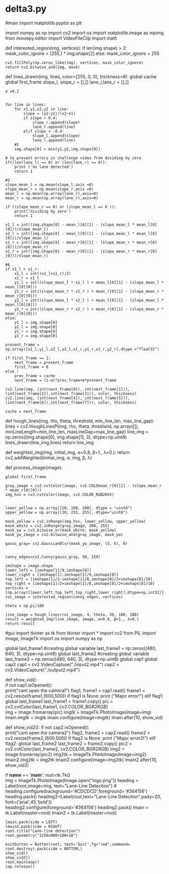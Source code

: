 # delta3.py

#main
import matplotlib.pyplot as plt

import numpy as np
import cv2
import os
import matplotlib.image as mpimg
from moviepy.editor import VideoFileClip
import math

def interested_region(img, vertices):
    if len(img.shape) > 2: 
        mask_color_ignore = (255,) * img.shape[2]
    else:
        mask_color_ignore = 255
        
    cv2.fillPoly(np.zeros_like(img), vertices, mask_color_ignore)
    return cv2.bitwise_and(img, mask)

def lines_drawn(img, lines, color=[255, 0, 0], thickness=6):
    global cache
    global first_frame
    slope_l, slope_r = [],[]
    lane_l,lane_r = [],[]

    α =0.2 
    
    
    for line in lines:
        for x1,y1,x2,y2 in line:
            slope = (y2-y1)/(x2-x1)
            if slope > 0.4:
                slope_r.append(slope)
                lane_r.append(line)
            elif slope < -0.4:
                slope_l.append(slope)
                lane_l.append(line)
        #2
        img.shape[0] = min(y1,y2,img.shape[0])
    
    # to prevent errors in challenge video from dividing by zero
    if((len(lane_l) == 0) or (len(lane_r) == 0)):
        print ('no lane detected')
        return 1
        
    #3
    slope_mean_l = np.mean(slope_l,axis =0)
    slope_mean_r = np.mean(slope_r,axis =0)
    mean_l = np.mean(np.array(lane_l),axis=0)
    mean_r = np.mean(np.array(lane_r),axis=0)
    
    if ((slope_mean_r == 0) or (slope_mean_l == 0 )):
        print('dividing by zero')
        return 1
    
    x1_l = int((img.shape[0] - mean_l[0][1] - (slope_mean_l * mean_l[0][0]))/slope_mean_l) 
    x2_l = int((img.shape[0] - mean_l[0][1] - (slope_mean_l * mean_l[0][0]))/slope_mean_l)   
    x1_r = int((img.shape[0] - mean_r[0][1] - (slope_mean_r * mean_r[0][0]))/slope_mean_r)
    x2_r = int((img.shape[0] - mean_r[0][1] - (slope_mean_r * mean_r[0][0]))/slope_mean_r)
    
    #6
    if x1_l > x1_r:
        x1_l = int((x1_l+x1_r)/2)
        x1_r = x1_l
        y1_l = int((slope_mean_l * x1_l ) + mean_l[0][1] - (slope_mean_l * mean_l[0][0]))
        y1_r = int((slope_mean_r * x1_r ) + mean_r[0][1] - (slope_mean_r * mean_r[0][0]))
        y2_l = int((slope_mean_l * x2_l ) + mean_l[0][1] - (slope_mean_l * mean_l[0][0]))
        y2_r = int((slope_mean_r * x2_r ) + mean_r[0][1] - (slope_mean_r * mean_r[0][0]))
    else:
        y1_l = img.shape[0]
        y2_l = img.shape[0]
        y1_r = img.shape[0]
        y2_r = img.shape[0]
      
    present_frame = np.array([x1_l,y1_l,x2_l,y2_l,x1_r,y1_r,x2_r,y2_r],dtype ="float32")
    
    if first_frame == 1:
        next_frame = present_frame        
        first_frame = 0        
    else :
        prev_frame = cache
        next_frame = (1-α)*prev_frame+α*present_frame
             
    cv2.line(img, (int(next_frame[0]), int(next_frame[1])), (int(next_frame[2]),int(next_frame[3])), color, thickness)
    cv2.line(img, (int(next_frame[4]), int(next_frame[5])), (int(next_frame[6]),int(next_frame[7])), color, thickness)
    
    cache = next_frame
    

def hough_lines(img, rho, theta, threshold, min_line_len, max_line_gap):
    lines = cv2.HoughLinesP(img, rho, theta, threshold, np.array([]), minLineLength=min_line_len, maxLineGap=max_line_gap)
    line_img = np.zeros((img.shape[0], img.shape[1], 3), dtype=np.uint8)
    lines_drawn(line_img,lines)
    return line_img

def weighted_img(img, initial_img, α=0.8, β=1., λ=0.):
    return cv2.addWeighted(initial_img, α, img, β, λ)


def process_image(image):

	global first_frame

	gray_image = cv2.cvtColor(image, cv2.COLOmean_r[0][1] - (slope_mean_r * mean_r[0][0]))
	img_hsv = cv2.cvtColor(image, cv2.COLOR_RGB2HSV)


	lower_yellow = np.array([20, 100, 100], dtype = "uint8")
	upper_yellow = np.array([30, 255, 255], dtype="uint8")

	mask_yellow = cv2.inRange(img_hsv, lower_yellow, upper_yellow)
	mask_white = cv2.inRange(gray_image, 200, 255)
	mask_yw = cv2.bitwise_or(mask_white, mask_yellow)
	mask_yw_image = cv2.bitwise_and(gray_image, mask_yw)

	gauss_gray= cv2.GaussianBlur(mask_yw_image, (5, 5), 0)


	canny_edges=cv2.Canny(gauss_gray, 50, 150)

	imshape = image.shape
	lower_left = [imshape[1]/9,imshape[0]]
	lower_right = [imshape[1]-imshape[1]/9,imshape[0]]
	top_left = [imshape[1]/2-imshape[1]/8,imshape[0]/2+imshape[0]/10]
	top_right = [imshape[1]/2+imshape[1]/8,imshape[0]/2+imshape[0]/10]
	vertices = [np.array([lower_left,top_left,top_right,lower_right],dtype=np.int32)]
	roi_image = interested_region(canny_edges, vertices)

	theta = np.pi/180

	line_image = hough_lines(roi_image, 4, theta, 30, 100, 180)
	result = weighted_img(line_image, image, α=0.8, β=1., λ=0.)
	return result

#gui
import tkinter as tk
from tkinter import *
import cv2
from PIL import Image, ImageTk
import os
import numpy as np


global last_frame1                                    #creating global              variable
last_frame1 = np.zeros((480, 640, 3), dtype=np.uint8)
global last_frame2                                      #creating global      variable
last_frame2 = np.zeros((480, 640, 3), dtype=np.uint8)
global cap1
global cap2
cap1 = cv2.VideoCapture("./input2.mp4")
cap2 = cv2.VideoCapture("./output2.mp4")

def show_vid():                                       
    if not cap1.isOpened():                             
        print("cant open the camera1")
    flag1, frame1 = cap1.read()
    frame1 = cv2.resize(frame1,(600,500))
    if flag1 is None:
        print ("Major error!")
    elif flag1:
        global last_frame1
        last_frame1 = frame1.copy()
        pic = cv2.cvtColor(last_frame1, cv2.COLOR_BGR2RGB)     
        img = Image.fromarray(pic)
        imgtk = ImageTk.PhotoImage(image=img)
        lmain.imgtk = imgtk
        lmain.configure(image=imgtk)
        lmain.after(10, show_vid)


def show_vid2():
    if not cap2.isOpened():                             
        print("cant open the camera2")
    flag2, frame2 = cap2.read()
    frame2 = cv2.resize(frame2,(600,500))
    if flag2 is None:
        print ("Major error2!")
    elif flag2:
        global last_frame2
        last_frame2 = frame2.copy()
        pic2 = cv2.cvtColor(last_frame2, cv2.COLOR_BGR2RGB)
        img2 = Image.fromarray(pic2)
        img2tk = ImageTk.PhotoImage(image=img2)
        lmain2.img2tk = img2tk
        lmain2.configure(image=img2tk)
        lmain2.after(10, show_vid2)

if __name__ == '__main__':
    root=tk.Tk()   
    img = ImageTk.PhotoImage(Image.open("logo.png"))
    heading = Label(root,image=img, text="Lane-Line Detection")
    # heading.configure(background='#CDCDCD',foreground='#364156')
    heading.pack() 
    heading2=Label(root,text="Lane-Line Detection",pady=20, font=('arial',45,'bold'))                                 
    heading2.configure(foreground='#364156')
    heading2.pack()
    lmain = tk.Label(master=root)
    lmain2 = tk.Label(master=root)

    lmain.pack(side = LEFT)
    lmain2.pack(side = RIGHT)
    root.title("Lane-line detection")            
    root.geometry("1250x900+100+10") 
    
    exitbutton = Button(root, text='Quit',fg="red",command=   root.destroy).pack(side = BOTTOM,)
    show_vid()
    show_vid2()
    root.mainloop()                                  
    cap.release()
